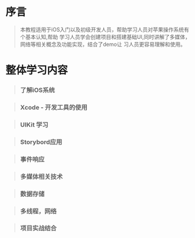 
# 序言
>  本教程适用于iOS入门以及初级开发人员，帮助学习人员对苹果操作系统有个基本认知,帮助
学习人员学会创建项目和搭建基础UI,同时讲解了多媒体，网络等相关概念及功能实现，结合了demo让
习人员更容易理解和使用。


# 整体学习内容

>###  了解iOS系统


>### Xcode - 开发工具的使用 


>###  UIKit 学习


>###  Storybord应用


>###  事件响应


>###  多媒体相关技术


>###  数据存储


>###  多线程，网络


>###  项目实战结合
